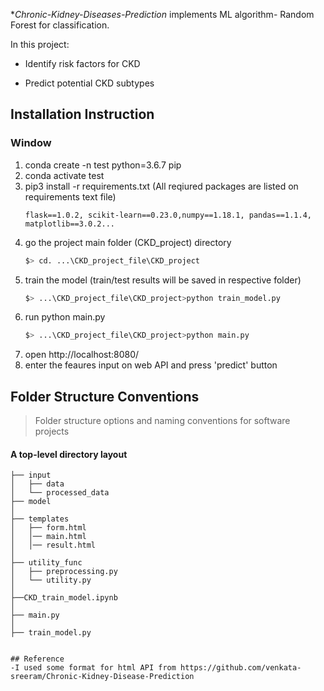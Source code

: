 

**Chronic-Kidney-Diseases-Prediction* implements ML algorithm- Random Forest for classification. 

In this project:

- Identify risk factors for CKD 

- Predict potential CKD subtypes


## Installation Instruction

### Window 
1. conda create -n test python=3.6.7 pip
2. conda activate test
3. pip3 install -r requirements.txt (All reqiured packages are listed on requirements text file)
	```scikit-learn==0.23.0
	flask==1.0.2, scikit-learn==0.23.0,numpy==1.18.1, pandas==1.1.4, matplotlib==3.0.2...

4. go the project main folder (CKD_project) directory 
	```bash
	$> cd. ...\CKD_project_file\CKD_project
	```
5. train the model (train/test results will be saved in respective folder) 
	```bash
	$> ...\CKD_project_file\CKD_project>python train_model.py
	```
6. run python main.py 
	```bash
	$> ...\CKD_project_file\CKD_project>python main.py
	```
7. open  http://localhost:8080/
8. enter the feaures input on web API and press 'predict' button 

	
 ## Folder Structure Conventions

> Folder structure options and naming conventions for software projects

#### A top-level directory layout

```
├── input
│   ├── data
│   └── processed_data
├── model
│
├── templates
│   ├── form.html
│   │── main.html
│   │── result.html
│
├── utility_func
│   ├── preprocessing.py
│   └── utility.py
│
├──CKD_train_model.ipynb
│
├── main.py
│
├── train_model.py
    
 
## Reference
-I used some format for html API from https://github.com/venkata-sreeram/Chronic-Kidney-Disease-Prediction


